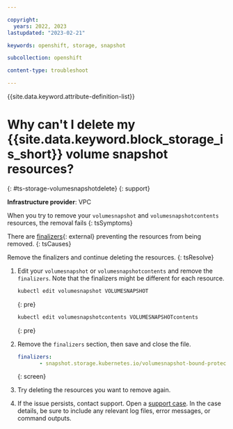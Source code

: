 ```yaml
---

copyright: 
  years: 2022, 2023
lastupdated: "2023-02-21"

keywords: openshift, storage, snapshot

subcollection: openshift

content-type: troubleshoot

---
```



{{site.data.keyword.attribute-definition-list}}





# Why can't I delete my {{site.data.keyword.block_storage_is_short}} volume snapshot resources?
{: #ts-storage-volumesnapshotdelete}
{: support}

**Infrastructure provider**:
VPC

When you try to remove your `volumesnapshot` and `volumesnapshotcontents` resources, the removal fails
{: tsSymptoms}

There are [finalizers](https://kubernetes.io/docs/concepts/overview/working-with-objects/finalizers/){: external} preventing the resources from being removed.
{: tsCauses}

Remove the finalizers and continue deleting the resources.
{: tsResolve}

1. Edit your `volumesnapshot` or `volumesnapshotcontents` and remove the `finalizers`. Note that the finalizers might be different for each resource.
    ```sh
    kubectl edit volumesnapshot VOLUMESNAPSHOT
    ```
    {: pre}
    
    ```sh
    kubectl edit volumesnapshotcontents VOLUMESNAPSHOTcontents
    ```
    {: pre}
    
1. Remove the `finalizers` section, then save and close the file.
    ```yaml
    finalizers:
           - snapshot.storage.kubernetes.io/volumesnapshot-bound-protection
    ```
    {: screen}
    
1. Try deleting the resources you want to remove again.

1. If the issue persists, contact support. Open a [support case](/docs/get-support?topic=get-support-using-avatar). In the case details, be sure to include any relevant log files, error messages, or command outputs.

